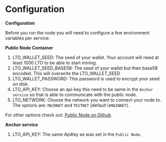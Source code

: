 # Configuration

**Configuration**

Before you run the node you will need to configure a few environment variables per service:

**Public Node Container**

1. LTO\_WALLET\_SEED: The seed of your wallet. Your account will need at least 1000 LTO to be able to start mining.
2. LTO\_WALLET\_SEED\_BASE58: The seed of your wallet but then base58 encoded. This will overwrite the LTO\_WALLET\_SEED
3. LTO\_WALLET\_PASSWORD: This password is used to encrypt your seed on disk.
4. LTO\_API\_KEY: Choose an api-key this need to be same in the `Anchor service` so that is able to communicate with the public node.
5. LTO\_NETWORK: Choose the network you want to connect your node to. The options are: `MAINNET` and `TESTNET` \(default is`MAINNET`\).

For other options check out: [Public Node on Github](https://github.com/legalthings/docker-public-node)

**Anchor service**

1. LTO\_API\_KEY: The same ApiKey as was set in the `Public Node`.

